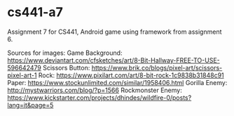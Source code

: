 # cs441-a7
Assignment 7 for CS441, Android game using framework from assignment 6.

Sources for images:
	Game Background: https://www.deviantart.com/cfsketches/art/8-Bit-Hallway-FREE-TO-USE-596642479
	Scissors Button: https://www.brik.co/blogs/pixel-art/scissors-pixel-art-1
	Rock: https://www.pixilart.com/art/8-bit-rock-1c9838b31848c91
	Paper: https://www.stockunlimited.com/similar/1958406.html
	Gorilla Enemy: http://mystwarriors.com/blog/?p=1566
	Rockmonster Enemy: https://www.kickstarter.com/projects/dhindes/wildfire-0/posts?lang=it&page=5
